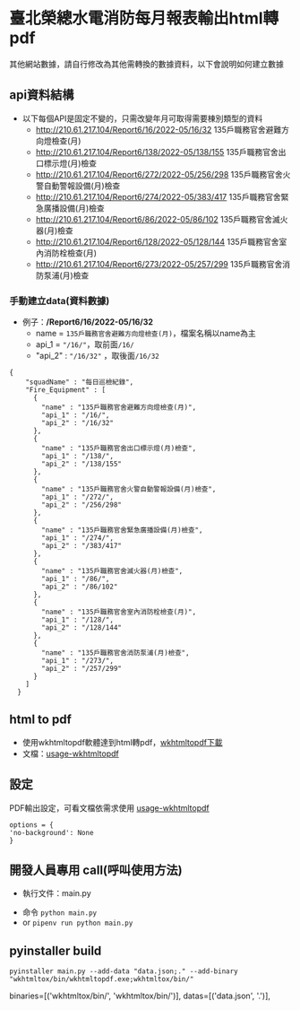 # 臺北榮總水電消防每月報表輸出html轉pdf
其他網站數據，請自行修改為其他需轉換的數據資料，以下會說明如何建立數據

##  api資料結構
- 以下每個API是固定不變的，只需改變年月可取得需要棟別類型的資料
    - http://210.61.217.104/Report6/16/2022-05/16/32  135戶職務官舍避難方向燈檢查(月)
    - http://210.61.217.104/Report6/138/2022-05/138/155  135戶職務官舍出口標示燈(月)檢查
    - http://210.61.217.104/Report6/272/2022-05/256/298  135戶職務官舍火警自動警報設備(月)檢查
    - http://210.61.217.104/Report6/274/2022-05/383/417  135戶職務官舍緊急廣播設備(月)檢查
    - http://210.61.217.104/Report6/86/2022-05/86/102  135戶職務官舍滅火器(月)檢查
    - http://210.61.217.104/Report6/128/2022-05/128/144  135戶職務官舍室內消防栓檢查(月)
    - http://210.61.217.104/Report6/273/2022-05/257/299  135戶職務官舍消防泵浦(月)檢查
### 手動建立data(資料數據)
* 例子：**/Report6/16/2022-05/16/32**
    * name = `135戶職務官舍避難方向燈檢查(月)`，檔案名稱以name為主
    * api_1 =  `"/16/"`，取前面`/16/`
    * "api_2" : `"/16/32"`  ，取後面`/16/32`

```
{
    "squadName" : "每日巡檢紀錄",
    "Fire_Equipment" : [
      {
        "name" : "135戶職務官舍避難方向燈檢查(月)",
        "api_1" : "/16/",
        "api_2" : "/16/32"
      },
      {
        "name" : "135戶職務官舍出口標示燈(月)檢查",
        "api_1" : "/138/",
        "api_2" : "/138/155"
      },
      {
        "name" : "135戶職務官舍火警自動警報設備(月)檢查",
        "api_1" : "/272/",
        "api_2" : "/256/298"
      },
      {
        "name" : "135戶職務官舍緊急廣播設備(月)檢查",
        "api_1" : "/274/",
        "api_2" : "/383/417"
      },
      {
        "name" : "135戶職務官舍滅火器(月)檢查",
        "api_1" : "/86/",
        "api_2" : "/86/102"
      },
      {
        "name" : "135戶職務官舍室內消防栓檢查(月)",
        "api_1" : "/128/",
        "api_2" : "/128/144"
      },
      {
        "name" : "135戶職務官舍消防泵浦(月)檢查",
        "api_1" : "/273/",
        "api_2" : "/257/299"
      }
    ]
  }
```

## html to pdf 
* 使用wkhtmltopdf軟體達到html轉pdf，[wkhtmltopdf下載](https://wkhtmltopdf.org/)
* 文檔：[usage-wkhtmltopdf](https://wkhtmltopdf.org/usage/wkhtmltopdf.txt)

## 設定

PDF輸出設定，可看文檔依需求使用 [usage-wkhtmltopdf](https://wkhtmltopdf.org/usage/wkhtmltopdf.txt)
```
options = {
'no-background': None
}
```
## 開發人員專用 call(呼叫使用方法)
* 執行文件：main.py
 - 命令 `python main.py`
 - or `pipenv run python main.py`



## pyinstaller build

```
pyinstaller main.py --add-data "data.json;." --add-binary "wkhtmltox/bin/wkhtmltopdf.exe;wkhtmltox/bin/"
```

  binaries=[('wkhtmltox/bin/', 'wkhtmltox/bin/')],
  datas=[('data.json', '.')],